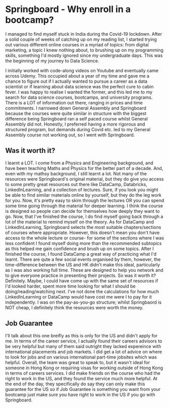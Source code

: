 # Springboard - Why enroll in a bootcamp?

I managed to find myself stuck in India during the Covid-19 lockdown. After a solid couple of weeks of catching up on my reading list, I started trying out various different online courses in a myriad of topics: from digital marketing, a topic I knew nothing about, to brushing up on my programming skills, something I'd mostly ignored since my undergraduate days. This was the beginning of my journey to Data Science. 

I initially worked with code-along videos on Youtube and eventually came across Udemy. This occupied about a year of my time and gave me a chance to figure out if I actually wanted to pursue a career as a data scientist or if learning about data science was the perfect cure to cabin fever. I was happy to realise I wanted the former, and this led me to my search for data science courses, bootcamps, and university programs. There is a LOT of information out there, ranging in prices and time commitments. I narrowed down General Assembly and Springboard because the courses were quite similar in structure with the biggest difference being Springboard ran a self paced course whilst General Assembly did not. Honestly, I preferred having a more rigorous and structured program, but demands during Covid etc. led to my General Assembly course not working out, so I went with Springboard. 

## Was it worth it? 
I learnt a LOT. I come from a Physics and Engineering background, and have been teaching Maths and Physics for the better part of a decade. And, even with my mathsy background, I still learnt a lot. Not many of the resources were Springboard's original material, but they do give you access to some pretty great resources out there like DataCamp, Databricks, LinkedInLearning, and a collection of lectures. Sure, if you look you might be able to find similar materials online by yourself, but they do the leg work for you. Now, it's pretty easy to skim through the lectures OR you can spend some time going through the material for deeper learning. I think the course is designed so people can decide for themselves how deeply they want to go. Now, that I've finished the course, I do find myself going back through a lot of the material to remind myself on the theory. As for DataCamp and LinkedInLearning, Springboard selects the most suitable chapters/sections of courses where appropriate. However, this doesn't mean you don't have access to the whole lecture or course- for some of the sections where I was less confident I found myself doing more than the recommended subtopics as this helped me gain confidence and brush up on some topics. After I finished the course, I found DataCamp a great way of practicing what I'd learnt. There are qute a few social events organised by them, however, the time-difference between the US and HK didn't make this ideal, particularly as I was also working full time. These are designed to help you network and to give everyone practice in presenting their projects. So was it worth it? Definitely. Maybe, I could have come up with the same set of resources if I'd looked harder, spent more time looking for what I should be doing/reading/watching next. I've not done the calculations for how much LinkedInLearning or DataCamp would have cost me were I to pay for it independently. I was on the pay-as-you-go structure; whilst Springbaord is NOT cheap, I definitely think the resources were worth the money. 


## Job Guarantee
I'll talk about this one breifly as this is only for the US and didn't apply for me. In terms of the career service, I actually found their careers advisors to be very helpful but many of them said outright they lacked expereince with international placements and job markets. I did get a lot of advice on where to look for jobs and on various international part-time jobsites which was helpful. Overall, the team was great to speak to, but it wasn't ideal for someone in Hong Kong or requiring visas for working outside of Hong Kong in terms of careers services. I did make friends on the course who had the right to work in the US, and they found the service much more helpful. At the end of the day, they specifically do say they can only make this guarantee for the US so if Job Guarantee is something you want from your bootcamp just make sure you have right to work in the US if you go with Springboard. 
